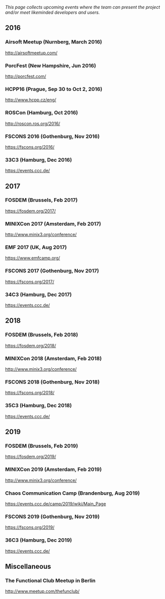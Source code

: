 *This page collects upcoming events where the team can present the project
and/or meet likeminded developers and users.*

2016
----

### Airsoft Meetup (Nurnberg, March 2016)

http://airsoftmeetup.com/

### PorcFest (New Hampshire, Jun 2016)

http://porcfest.com/

### HCPP16 (Prague, Sep 30 to Oct 2, 2016)

http://www.hcpp.cz/eng/

### ROSCon (Hamburg, Oct 2016)

http://roscon.ros.org/2016/

### FSCONS 2016 (Gothenburg, Nov 2016)

https://fscons.org/2016/

### 33C3 (Hamburg, Dec 2016)

https://events.ccc.de/

2017
----

### FOSDEM (Brussels, Feb 2017)

https://fosdem.org/2017/

### MINIXCon 2017 (Amsterdam, Feb 2017)

http://www.minix3.org/conference/

### EMF 2017 (UK, Aug 2017)

https://www.emfcamp.org/

### FSCONS 2017 (Gothenburg, Nov 2017)

https://fscons.org/2017/

### 34C3 (Hamburg, Dec 2017)

https://events.ccc.de/

2018
----

### FOSDEM (Brussels, Feb 2018)

https://fosdem.org/2018/

### MINIXCon 2018 (Amsterdam, Feb 2018)

http://www.minix3.org/conference/

### FSCONS 2018 (Gothenburg, Nov 2018)

https://fscons.org/2018/

### 35C3 (Hamburg, Dec 2018)

https://events.ccc.de/

2019
----

### FOSDEM (Brussels, Feb 2019)

https://fosdem.org/2019/

### MINIXCon 2019 (Amsterdam, Feb 2019)

http://www.minix3.org/conference/

### Chaos Communication Camp (Brandenburg, Aug 2019)

https://events.ccc.de/camp/2019/wiki/Main_Page

### FSCONS 2019 (Gothenburg, Nov 2019)

https://fscons.org/2019/

### 36C3 (Hamburg, Dec 2019)

https://events.ccc.de/

Miscellaneous
-------------

### The Functional Club Meetup in Berlin

http://www.meetup.com/thefunclub/
